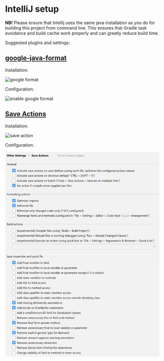 # IntelliJ setup

**NB!** Please ensure that Intellij uses the same java installation as you do for building this
project from command line. This ensures that Gradle task avoidance and build cache work properly and
can greatly reduce build time.

Suggested plugins and settings:

## [google-java-format](https://plugins.jetbrains.com/plugin/8527-google-java-format)

Installation:

![google format](https://user-images.githubusercontent.com/5099946/131758519-14d27c17-5fc2-4447-84b0-dbe7a7329022.png)

Configuration:

![enable google format](https://user-images.githubusercontent.com/5099946/131759832-36437aa0-a5f7-42c0-9425-8c5b45c16765.png)


## [Save Actions](https://plugins.jetbrains.com/plugin/7642-save-actions)

Installation:

![save action](https://user-images.githubusercontent.com/5099946/131758940-7a1820db-3cf4-4e30-b346-c45c1ff4646e.png)

Configuration:

![Recommended Settings](save-actions.png)
